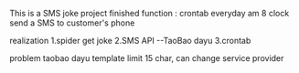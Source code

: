 This is a SMS joke project
finished function : crontab everyday am 8 clock send a SMS to customer's phone

realization
  1.spider get joke
  2.SMS API --TaoBao dayu
  3.crontab

problem
  taobao dayu template limit 15 char, can change service provider
